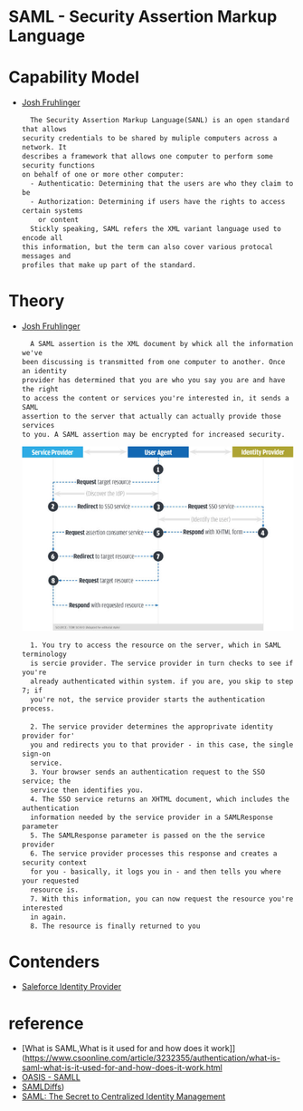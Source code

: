 # SAML - Security Assertion Markup Language

# Capability Model

  - [Josh Fruhlinger](https://www.csoonline.com/author/Josh-Fruhlinger )

    ```
      The Security Assertion Markup Language(SANL) is an open standard that allows
    security credentials to be shared by muliple computers across a network. It
    describes a framework that allows one computer to perform some security functions
    on behalf of one or more other computer:
      - Authenticatio: Determining that the users are who they claim to be
      - Authorization: Determining if users have the rights to access certain systems
        or content
      Stickly speaking, SAML refers the XML variant language used to encode all
    this information, but the term can also cover various protocal messages and
    profiles that make up part of the standard.
    ```
# Theory
  
  - [Josh Fruhlinger](https://www.csoonline.com/author/Josh-Fruhlinger )

    ```
      A SAML assertion is the XML document by whick all the information we've 
    been discussing is transmitted from one computer to another. Once an identity
    provider has determined that you are who you say you are and have the right
    to access the content or services you're interested in, it sends a SAML 
    assertion to the server that actually can actually provide those services
    to you. A SAML assertion may be encrypted for increased security.
    ```
    ![saml example illustration](security-assertion-markup-language-saml-explainer-100738529-large.jpg)
    ```
      1. You try to access the resource on the server, which in SAML terminology
      is sercie provider. The service provider in turn checks to see if you're 
      already authenticated within system. if you are, you skip to step 7; if
      you're not, the service provider starts the authentication process.

      2. The service provider determines the approprivate identity provider for'
      you and redirects you to that provider - in this case, the single sign-on
      service.
      3. Your browser sends an authentication request to the SSO service; the
      service then identifies you.
      4. The SSO service returns an XHTML document, which includes the authentication
      information needed by the service provider in a SAMLResponse parameter
      5. The SAMLResponse parameter is passed on the the service provider
      6. The service provider processes this response and creates a security context
      for you - basically, it logs you in - and then tells you where your requested
      resource is.
      7. With this information, you can now request the resource you're interested
      in again.
      8. The resource is finally returned to you  
    ```
 
# Contenders

  - [Saleforce Identity Provider](https://help.salesforce.com/articleView?id=identity_provider_about.htm&type=0 )

# reference

  - [What is SAML,What is it used for and how does it work]](https://www.csoonline.com/article/3232355/authentication/what-is-saml-what-is-it-used-for-and-how-does-it-work.html 
  - [OASIS - SAMLL](https://www.oasis-open.org/committees/tc_home.php?wg_abbrev=security )
  - [SAMLDiffs](https://wiki.shibboleth.net/confluence/display/SHIB/SAMLDiffs ))
  - [SAML: The Secret to Centralized Identity Management](https://www.informationweek.com/software/information-management/saml-the-secret-to-centralized-identity-management/d/d-id/1028656 )
